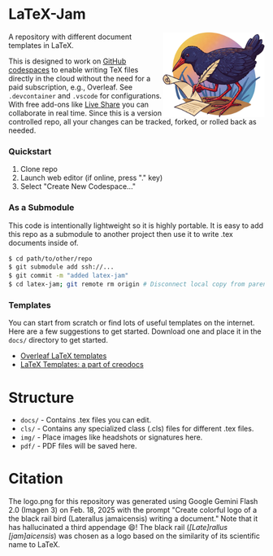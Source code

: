 # LaTeX-Jam

<img src="logo.png" align="right" width=200 />

A repository with different document templates in LaTeX.

This is designed to work on [GitHub codespaces](https://github.com/features/codespaces) to enable writing TeX files directly in the cloud without the need for a paid subscription, e.g., Overleaf.  See `.devcontainer` and `.vscode` for configurations.  With free add-ons like [Live Share](https://visualstudio.microsoft.com/services/live-share/) you can collaborate in real time.  Since this is a version controlled repo, all your changes can be tracked, forked, or rolled back as needed.

### Quickstart

1. Clone repo
2. Launch web editor (if online, press "." key)
3. Select "Create New Codespace..." 

### As a Submodule

This code is intentionally lightweight so it is highly portable. It is easy to add this repo as a submodule to another project then use it to write .tex documents inside of.

~~~bash
$ cd path/to/other/repo
$ git submodule add ssh://...
$ git commit -m "added latex-jam"
$ cd latex-jam; git remote rm origin # Disconnect local copy from parent as best practice
~~~

### Templates

You can start from scratch or find lots of useful templates on the internet. Here are a few suggestions to get started.  Download one and place it in the `docs/` directory to get started.

* [Overleaf LaTeX templates](https://www.overleaf.com/latex/templates)
* [LaTeX Templates: a part of creodocs](https://www.latextemplates.com/)

# Structure

* `docs/` - Contains .tex files you can edit. 
* `cls/` - Contains any specialized class (.cls) files for different .tex files.
* `img/` - Place images like headshots or signatures here.
* `pdf/` - PDF files will be saved here.

# Citation

The logo.png for this repository was generated using Google Gemini Flash 2.0 (Imagen 3) on Feb. 18, 2025 with the prompt "Create colorful logo of a the black rail bird (Laterallus jamaicensis) writing a document." Note that it has hallucinated a third appendage 😄! The black rail (*[Late]rallus [jam]aicensis*) was chosen as a logo based on the similarity of its scientific name to LaTeX.

